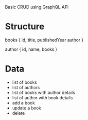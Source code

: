 Basic CRUD using GraphQL API

# Structure
books {
    id,
    title,
    publishedYear
    author
}

author {
    id,
    name,
    books
}

# Data
- list of books
- list of authors
- list of books with author details
- list of author with book details
- add a book
- update a book
- delete
